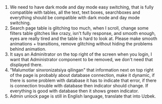 1. We need to have dark mode and day mode easy switching, that is fully compatible with tables, all the text, text boxes, searchboxes and everything should be compatible with dark mode and day mode switching. 
2. Search page table is glitching too much, when I scroll, change some filters table glitches like crazy, isn't fully response, and smooth enough, eyes are really tired and the table is hard to look at. Please make smooth animations + transitions, remove glitching without hiding the problems behind animation.
3. It says an Adminitrator on the top right of the screen when you login, I want that Administrator component to be removed, we don't need that displayed there.
4. "Malumotlar sinxronizatsiya qilingan" that information next on top right of the page is probably about database connection, make it dynamic, if there is some problem with database it has to indicate that error, if there is connection trouble with database then indicator should change. If everything is good with database then it shows green indicator.
5. Admin unlock page is still in English language, translate that into Uzbek.